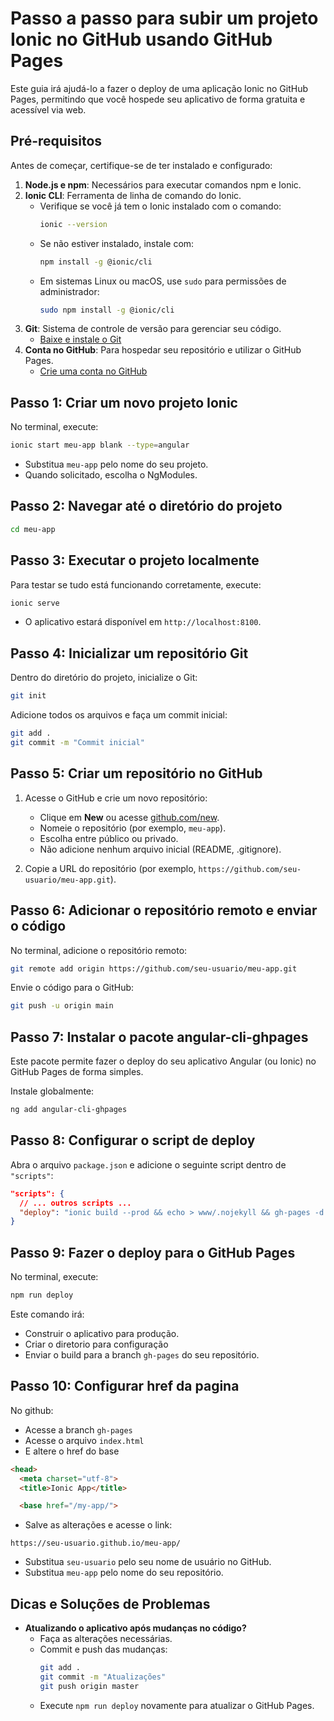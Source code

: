 # Passo a passo para subir um projeto Ionic no GitHub usando GitHub Pages

Este guia irá ajudá-lo a fazer o deploy de uma aplicação Ionic no GitHub Pages, permitindo que você hospede seu aplicativo de forma gratuita e acessível via web.

## Pré-requisitos

Antes de começar, certifique-se de ter instalado e configurado:

1. **Node.js e npm**: Necessários para executar comandos npm e Ionic.
2. **Ionic CLI**: Ferramenta de linha de comando do Ionic.
   - Verifique se você já tem o Ionic instalado com o comando:
     ```bash
     ionic --version
     ```
   - Se não estiver instalado, instale com:
     ```bash
     npm install -g @ionic/cli
     ```
   - Em sistemas Linux ou macOS, use `sudo` para permissões de administrador:
     ```bash
     sudo npm install -g @ionic/cli
     ```
3. **Git**: Sistema de controle de versão para gerenciar seu código.
   - [Baixe e instale o Git](https://git-scm.com/downloads)
4. **Conta no GitHub**: Para hospedar seu repositório e utilizar o GitHub Pages.
   - [Crie uma conta no GitHub](https://github.com/join)

## Passo 1: Criar um novo projeto Ionic

No terminal, execute:

```bash
ionic start meu-app blank --type=angular
```

- Substitua `meu-app` pelo nome do seu projeto.
- Quando solicitado, escolha o NgModules.

## Passo 2: Navegar até o diretório do projeto

```bash
cd meu-app
```

## Passo 3: Executar o projeto localmente

Para testar se tudo está funcionando corretamente, execute:

```bash
ionic serve
```

- O aplicativo estará disponível em `http://localhost:8100`.

## Passo 4: Inicializar um repositório Git

Dentro do diretório do projeto, inicialize o Git:

```bash
git init
```

Adicione todos os arquivos e faça um commit inicial:

```bash
git add .
git commit -m "Commit inicial"
```

## Passo 5: Criar um repositório no GitHub

1. Acesse o GitHub e crie um novo repositório:
   - Clique em **New** ou acesse [github.com/new](https://github.com/new).
   - Nomeie o repositório (por exemplo, `meu-app`).
   - Escolha entre público ou privado.
   - Não adicione nenhum arquivo inicial (README, .gitignore).

2. Copie a URL do repositório (por exemplo, `https://github.com/seu-usuario/meu-app.git`).

## Passo 6: Adicionar o repositório remoto e enviar o código

No terminal, adicione o repositório remoto:

```bash
git remote add origin https://github.com/seu-usuario/meu-app.git
```

Envie o código para o GitHub:

```bash
git push -u origin main
```

## Passo 7: Instalar o pacote angular-cli-ghpages

Este pacote permite fazer o deploy do seu aplicativo Angular (ou Ionic) no GitHub Pages de forma simples.

Instale globalmente:

```bash
ng add angular-cli-ghpages
```

## Passo 8: Configurar o script de deploy

Abra o arquivo `package.json` e adicione o seguinte script dentro de `"scripts"`:

```json
"scripts": {
  // ... outros scripts ...
  "deploy": "ionic build --prod && echo > www/.nojekyll && gh-pages -d www"
}
```

## Passo 9: Fazer o deploy para o GitHub Pages

No terminal, execute:

```bash
npm run deploy
```

Este comando irá:

- Construir o aplicativo para produção.
- Criar o diretorio para configuração
- Enviar o build para a branch `gh-pages` do seu repositório.

## Passo 10: Configurar href da pagina

No github:

- Acesse a branch `gh-pages`
- Acesse o arquivo `index.html`
- E altere o href do base

```html
<head>
  <meta charset="utf-8">
  <title>Ionic App</title>

  <base href="/my-app/">
```

- Salve as alterações e acesse o link:

```
https://seu-usuario.github.io/meu-app/
```

- Substitua `seu-usuario` pelo seu nome de usuário no GitHub.
- Substitua `meu-app` pelo nome do seu repositório.

## Dicas e Soluções de Problemas

- **Atualizando o aplicativo após mudanças no código?**
  - Faça as alterações necessárias.
  - Commit e push das mudanças:
    ```bash
    git add .
    git commit -m "Atualizações"
    git push origin master
    ```
  - Execute `npm run deploy` novamente para atualizar o GitHub Pages.
